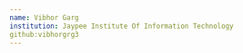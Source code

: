 ```yaml
---
name: Vibhor Garg
institution: Jaypee Institute Of Information Technology
github:vibhorgrg3
---
```

